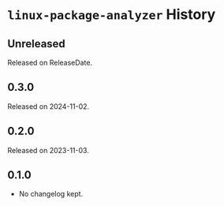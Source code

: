 # `linux-package-analyzer` History

<!-- next-header -->

## Unreleased

Released on ReleaseDate.

## 0.3.0

Released on 2024-11-02.

## 0.2.0

Released on 2023-11-03.

## 0.1.0

* No changelog kept.
